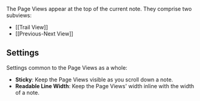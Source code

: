 The Page Views appear at the top of the current note. They comprise two subviews:

- [[Trail View]]
- [[Previous-Next View]]

## Settings

Settings common to the Page Views as a whole:

- **Sticky**: Keep the Page Views visible as you scroll down a note.
- **Readable Line Width**: Keep the Page Views' width inline with the width of a note.
